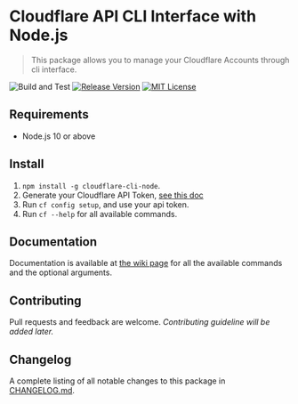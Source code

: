 # Cloudflare API CLI Interface with Node.js

> This package allows you to manage your Cloudflare Accounts through cli interface.

![Build and Test](https://github.com/ivankristianto/cloudflare-cli-node/workflows/Build%20and%20Test/badge.svg) [![Release Version](https://img.shields.io/github/release/ivankristianto/cloudflare-cli-node.svg)](https://github.com/ivankristianto/cloudflare-cli-node/releases/latest) [![MIT License](https://img.shields.io/github/license/ivankristianto/cloudflare-cli-node.svg)](https://github.com/ivankristianto/cloudflare-cli-node/blob/master/LICENSE)

## Requirements

* Node.js 10 or above

## Install

1. `npm install -g cloudflare-cli-node`.
1. Generate your Cloudflare API Token, [see this doc](https://support.cloudflare.com/hc/en-us/articles/200167836-Managing-API-Tokens-and-Keys)
1. Run `cf config setup`, and use your api token.
1. Run `cf --help` for all available commands.

## Documentation

Documentation is available at [the wiki page](https://github.com/ivankristianto/cloudflare-cli-node/wiki) for all the available commands and the optional arguments.

## Contributing

Pull requests and feedback are welcome. _Contributing guideline will be added later._

## Changelog

A complete listing of all notable changes to this package in [CHANGELOG.md](https://github.com/ivankristianto/cloudflare-api-node/blob/master/CHANGELOG.md).
